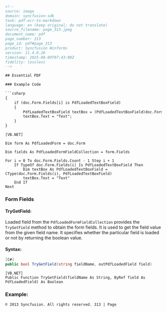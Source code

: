 ```html
<!-- 
source: image
domain: syncfusion-sdk
task: pdf-ocr-to-markdown
language: en (keep original; do not translate)
source_filename: page_313.jpeg
document_name: pdf
page_number: 313
page_id: pdf#page_313
product: Syncfusion Winforms
version: 11.4.0.26
timestamp: 2025-08-09T07:43:08Z
fidelity: lossless
-->

## Essential PDF

### Example Code

```csharp
{
    if (doc.Form.Fields[i] is PdfLoadedTextBoxField)
    {
        PdfLoadedTextBoxField textBox = (PdfLoadedTextBoxField)doc.Form.Fields[i];
        textBox.Text = "Text";
    }
}
```

```vbnet
[VB.NET]

Dim form As PdfLoadedForm = doc.Form

Dim fields As PdfLoadedFormFieldCollection = form.Fields

For i = 0 To doc.Form.Fields.Count - 1 Step i + 1
    If TypeOf doc.Form.Fields(i) Is PdfLoadedTextBoxField Then
        Dim textBox As PdfLoadedTextBoxField = CType(doc.Form.Fields(i), PdfLoadedTextBoxField)
        textBox.Text = "Text"
    End If
Next
```

### Form Fields

#### TryGetField:

Loaded field from the `PdfLoadedFormFieldCollection` provides the `TryGetField` method to obtain the form fields. It is used to get the field value from the given field name. It specifies whether the particular field is loaded or not by returning the boolean value.

#### Syntax:

```csharp
[C#]
public bool TryGetField(string fieldName, outPdfLoadedField field)
```

```vbnet
[VB.NET]
Public Function TryGetField(fieldName As String, ByRef field As PdfLoadedField) As Boolean
```

### Example:
```html
© 2013 Syncfusion. All rights reserved. 313 | Page
```
```